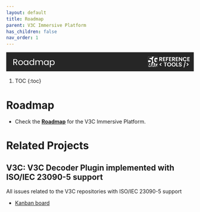 ```yaml
---
layout: default
title: Roadmap
parent: V3C Immersive Platform
has_children: false
nav_order: 1
---
```

<img src="../../assets/images/Banner_Roadmap.png" /> 

1. TOC
{:toc}

# Roadmap

* Check the [**Roadmap**](https://github.com/orgs/5G-MAG/projects/48/views/15) for the V3C Immersive Platform.

# Related Projects

## V3C: V3C Decoder Plugin implemented with ISO/IEC 23090-5 support

All issues related to the V3C repositories with ISO/IEC 23090-5 support
* [Kanban board](https://github.com/orgs/5G-MAG/projects/38)
